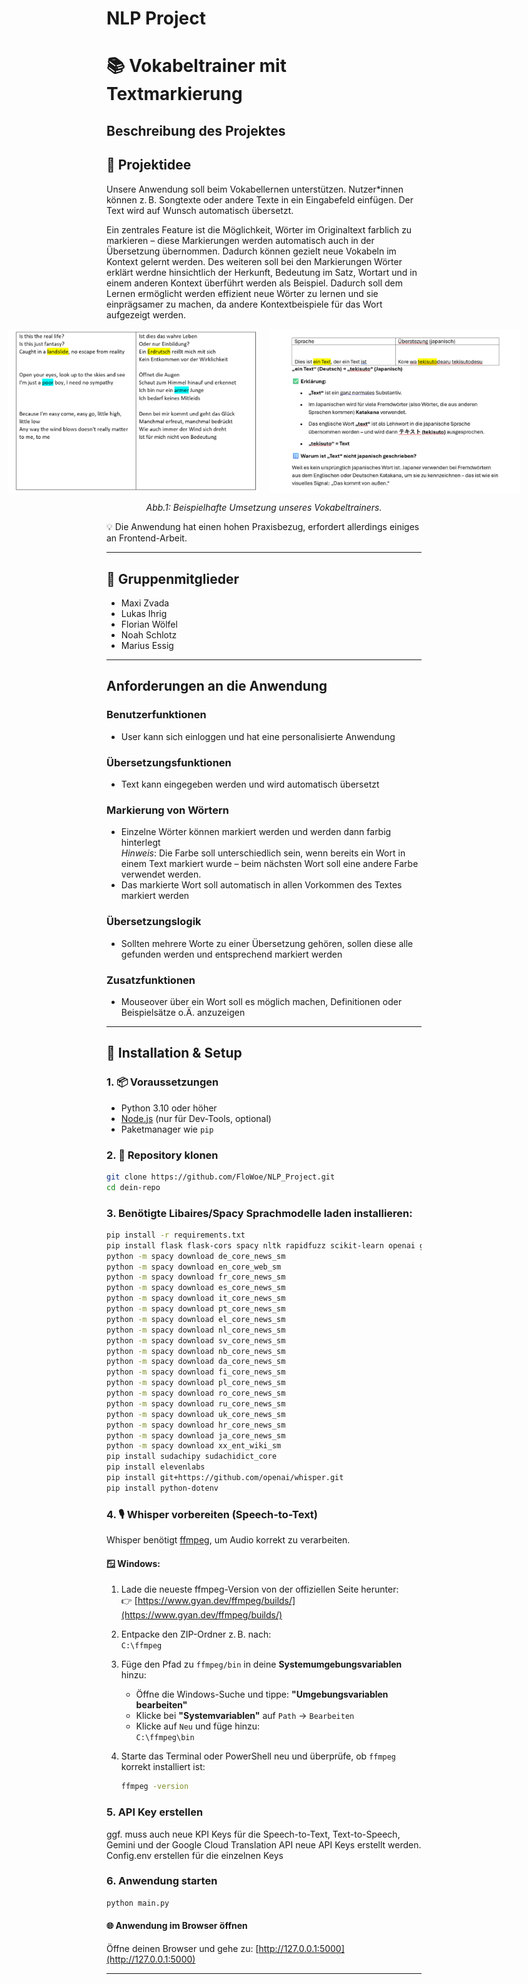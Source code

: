 # NLP Project
# 📚 Vokabeltrainer mit Textmarkierung

## Beschreibung des Projektes


## 📝 Projektidee

Unsere Anwendung soll beim Vokabellernen unterstützen. Nutzer*innen können z. B. Songtexte oder andere Texte in ein Eingabefeld einfügen. Der Text wird auf Wunsch automatisch übersetzt.

Ein zentrales Feature ist die Möglichkeit, Wörter im Originaltext farblich zu markieren – diese Markierungen werden automatisch auch in der Übersetzung übernommen. Dadurch können gezielt neue Vokabeln im Kontext gelernt werden. Des weiteren soll bei den Markierungen Wörter erklärt werdne hinsichtlich der Herkunft, Bedeutung im Satz, Wortart und in einem anderen Kontext überführt werden als Beispiel. Dadurch soll dem Lernen ermöglicht werden effizient neue Wörter zu lernen und sie einprägsamer zu machen, da andere Kontextbeispiele für das Wort aufgezeigt werden.

<div style="display: flex; justify-content: center; gap: 20px;">
  <img src="images/Idee.png" alt="Screenshot 1" width="400"/>
  <img src="images/explain.jpg" alt="Screenshot 2" width="400"/>
</div>

<p style="text-align: center;"><em>Abb.1: Beispielhafte Umsetzung unseres Vokabeltrainers.</em></p>




💡 Die Anwendung hat einen hohen Praxisbezug, erfordert allerdings einiges an Frontend-Arbeit.

---

## 👥 Gruppenmitglieder

- Maxi Zvada  
- Lukas Ihrig  
- Florian Wölfel  
- Noah Schlotz  
- Marius Essig

---

## Anforderungen an die Anwendung

### Benutzerfunktionen

- User kann sich einloggen und hat eine personalisierte Anwendung

### Übersetzungsfunktionen

- Text kann eingegeben werden und wird automatisch übersetzt

### Markierung von Wörtern

- Einzelne Wörter können markiert werden und werden dann farbig hinterlegt  
  _Hinweis_: Die Farbe soll unterschiedlich sein, wenn bereits ein Wort in einem Text markiert wurde – beim nächsten Wort soll eine andere Farbe verwendet werden.
- Das markierte Wort soll automatisch in allen Vorkommen des Textes markiert werden

### Übersetzungslogik

- Sollten mehrere Worte zu einer Übersetzung gehören, sollen diese alle gefunden werden und entsprechend markiert werden

### Zusatzfunktionen

- Mouseover über ein Wort soll es möglich machen, Definitionen oder Beispielsätze o.Ä. anzuzeigen

---

## 🚀 Installation & Setup

### 1. 📦 Voraussetzungen

- Python 3.10 oder höher
- [Node.js](https://nodejs.org/) (nur für Dev-Tools, optional)
- Paketmanager wie `pip`

### 2. 🔁 Repository klonen

```bash
git clone https://github.com/FloWoe/NLP_Project.git
cd dein-repo
```

### 3. Benötigte Libaires/Spacy Sprachmodelle laden installieren:

```bash
pip install -r requirements.txt
pip install flask flask-cors spacy nltk rapidfuzz scikit-learn openai google-generativeai pyttsx3 soundfile torch
python -m spacy download de_core_news_sm
python -m spacy download en_core_web_sm
python -m spacy download fr_core_news_sm
python -m spacy download es_core_news_sm
python -m spacy download it_core_news_sm
python -m spacy download pt_core_news_sm
python -m spacy download el_core_news_sm
python -m spacy download nl_core_news_sm
python -m spacy download sv_core_news_sm
python -m spacy download nb_core_news_sm
python -m spacy download da_core_news_sm
python -m spacy download fi_core_news_sm
python -m spacy download pl_core_news_sm
python -m spacy download ro_core_news_sm
python -m spacy download ru_core_news_sm
python -m spacy download uk_core_news_sm
python -m spacy download hr_core_news_sm
python -m spacy download ja_core_news_sm
python -m spacy download xx_ent_wiki_sm
pip install sudachipy sudachidict_core
pip install elevenlabs
pip install git+https://github.com/openai/whisper.git
pip install python-dotenv
```

### 4. 🎙️  Whisper vorbereiten (Speech-to-Text)

Whisper benötigt [ffmpeg](https://ffmpeg.org/), um Audio korrekt zu verarbeiten.

#### 🪟 Windows:

1. Lade die neueste ffmpeg-Version von der offiziellen Seite herunter:  
   👉 [https://www.gyan.dev/ffmpeg/builds/](https://www.gyan.dev/ffmpeg/builds/)

2. Entpacke den ZIP-Ordner z. B. nach:  
   `C:\ffmpeg`

3. Füge den Pfad zu `ffmpeg/bin` in deine **Systemumgebungsvariablen** hinzu:

   - Öffne die Windows-Suche und tippe: **"Umgebungsvariablen bearbeiten"**
   - Klicke bei **"Systemvariablen"** auf `Path` → `Bearbeiten`
   - Klicke auf `Neu` und füge hinzu:  
     `C:\ffmpeg\bin`

4. Starte das Terminal oder PowerShell neu und überprüfe, ob `ffmpeg` korrekt installiert ist:

   ```bash
   ffmpeg -version
   ```

### 5. API Key erstellen

ggf. muss auch neue KPI Keys für die Speech-to-Text, Text-to-Speech, Gemini und der Google Cloud Translation API neue API Keys erstellt werden.
Config.env erstellen für die einzelnen Keys
### 6. Anwendung starten
```bash
python main.py
```
#### 🌐 Anwendung im Browser öffnen

Öffne deinen Browser und gehe zu:
[http://127.0.0.1:5000](http://127.0.0.1:5000)

---



